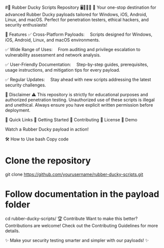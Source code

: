 #🎯 Rubber Ducky Scripts Repository 🖥️📱🐧🍎
🚀 Your one-stop destination for advanced Rubber Ducky payloads tailored for Windows, iOS, Android, Linux, and macOS. Perfect for penetration testers, ethical hackers, and security enthusiasts!

🌟 Features
✅ Cross-Platform Payloads:
 Scripts designed for Windows, iOS, Android, Linux, and macOS environments.

✅ Wide Range of Uses:
 From auditing and privilege escalation to vulnerability assessment and network analysis.

✅ User-Friendly Documentation:
 Step-by-step guides, prerequisites, usage instructions, and mitigation tips for every payload.

✅ Regular Updates:
 Stay ahead with new scripts addressing the latest security challenges.

🚨 Disclaimer
⚠️ This repository is strictly for educational purposes and authorized penetration testing.
Unauthorized use of these scripts is illegal and unethical. Always ensure you have explicit written permission before deployment.

📂 Quick Links
🔗 Getting Started
🔗 Contributing
🔗 License
🎥 Demo

Watch a Rubber Ducky payload in action!

🛠️ How to Use
bash
Copy code
# Clone the repository
git clone https://github.com/yourusername/rubber-ducky-scripts.git

# Follow documentation in the payload folder
cd rubber-ducky-scripts/
🏆 Contribute
Want to make this better? Contributions are welcome! Check out the Contributing Guidelines for more details.

✨ Make your security testing smarter and simpler with our payloads! ✨
